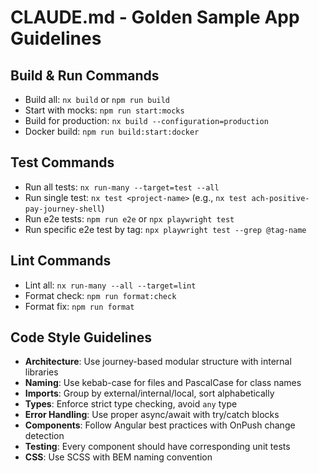 # CLAUDE.md - Golden Sample App Guidelines

## Build & Run Commands
- Build all: `nx build` or `npm run build`
- Start with mocks: `npm run start:mocks`
- Build for production: `nx build --configuration=production`
- Docker build: `npm run build:start:docker`

## Test Commands
- Run all tests: `nx run-many --target=test --all`
- Run single test: `nx test <project-name>` (e.g., `nx test ach-positive-pay-journey-shell`)
- Run e2e tests: `npm run e2e` or `npx playwright test`
- Run specific e2e test by tag: `npx playwright test --grep @tag-name`

## Lint Commands
- Lint all: `nx run-many --all --target=lint`
- Format check: `npm run format:check`
- Format fix: `npm run format`

## Code Style Guidelines
- **Architecture**: Use journey-based modular structure with internal libraries
- **Naming**: Use kebab-case for files and PascalCase for class names
- **Imports**: Group by external/internal/local, sort alphabetically
- **Types**: Enforce strict type checking, avoid `any` type
- **Error Handling**: Use proper async/await with try/catch blocks
- **Components**: Follow Angular best practices with OnPush change detection
- **Testing**: Every component should have corresponding unit tests
- **CSS**: Use SCSS with BEM naming convention